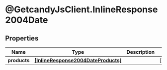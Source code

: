 # @GetcandyJsClient.InlineResponse2004Date

## Properties

Name | Type | Description | Notes
------------ | ------------- | ------------- | -------------
**products** | [**[InlineResponse2004DateProducts]**](InlineResponse2004DateProducts.md) |  | [optional] 


